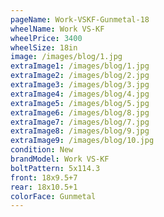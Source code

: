 ```yaml
---
pageName: Work-VSKF-Gunmetal-18
wheelName: Work VS-KF
wheelPrice: 3400
wheelSize: 18in
image: /images/blog/1.jpg
extraImage1: /images/blog/1.jpg
extraImage2: /images/blog/2.jpg
extraImage3: /images/blog/3.jpg
extraImage4: /images/blog/4.jpg
extraImage5: /images/blog/5.jpg
extraImage6: /images/blog/8.jpg
extraImage7: /images/blog/7.jpg
extraImage8: /images/blog/9.jpg
extraImage9: /images/blog/10.jpg
condition: New
brandModel: Work VS-KF
boltPattern: 5x114.3
front: 18x9.5+7
rear: 18x10.5+1
colorFace: Gunmetal
---
```

